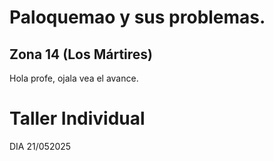 # Paloquemao y sus problemas.

## Zona 14 (Los Mártires)
   Hola profe, ojala vea el avance.

# Taller Individual
   DIA 21/052025